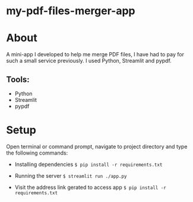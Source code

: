 # my-pdf-files-merger-app

# About
A mini-app I developed to help me merge PDF files, I have had to pay for such a small service previously. I used Python, Streamlit and pypdf.

## Tools:
- Python
- Streamlit
- pypdf

# Setup
Open terminal or command prompt, navigate to project directory and type the following commands:

- Installing dependencies
  `
  $ pip install -r requirements.txt
  `

  
- Running the server
  `
  $ streamlit run ./app.py
  `
  
- Visit the address link gerated to access app
  `
  $ pip install -r requirements.txt
  `
